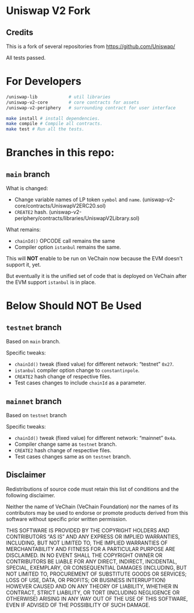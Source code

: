 # Uniswap V2 Fork

## Credits
This is a fork of several repositories from https://github.com/Uniswap/

All tests passed.

# For Developers
```bash
/uniswap-lib            # util libraries
/uniswap-v2-core        # core contracts for assets
/uniswap-v2-periphery   # surrounding contract for user interface
```

```bash
make install # install dependencies.
make compile # Compile all contracts.
make test # Run all the tests.
```

# Branches in this repo:

## `main` branch

What is changed:
- Change variable names of LP token `symbol` and `name`. (uniswap-v2-core/contracts/UniswapV2ERC20.sol)
- `CREATE2` hash. (uniswap-v2-periphery/contracts/libraries/UniswapV2Library.sol)

What remains:
- `chainId()` OPCODE call remains the same
- Compiler option `istanbul` remains the same.

This will **NOT** enable to be run on VeChain now because the EVM doesn't support it, yet.

But eventually it is the unified set of code that is deployed on VeChain after the EVM support `istanbul` is in place.

# Below Should NOT Be Used

## `testnet` branch
Based on `main` branch.

Specific tweaks: 
- `chainId()` tweak (fixed value) for different network: “testnet” `0x27`.
- `istanbul` compiler option change to `constantinpole`.
- `CREATE2` hash change of respective files.
- Test cases changes to include `chainId` as a parameter.

## `mainnet` branch
Based on `testnet` branch

Specific tweaks:
- `chainId()` tweak (fixed value) for different network: “mainnet” `0x4a`.
- Compiler change same as `testnet` branch.
- `CREATE2` hash change of respective files.
- Test cases changes same as on `testnet` branch.

## Disclaimer
Redistributions of source code must retain this list of conditions and the following disclaimer.

Neither the name of VeChain (VeChain Foundation) nor the names of its contributors may be used to endorse or promote products derived from this software without specific prior written permission.

THIS SOFTWARE IS PROVIDED BY THE COPYRIGHT HOLDERS AND CONTRIBUTORS “AS IS” AND ANY EXPRESS OR IMPLIED WARRANTIES, INCLUDING, BUT NOT LIMITED TO, THE IMPLIED WARRANTIES OF MERCHANTABILITY AND FITNESS FOR A PARTICULAR PURPOSE ARE DISCLAIMED. IN NO EVENT SHALL THE COPYRIGHT OWNER OR CONTRIBUTORS BE LIABLE FOR ANY DIRECT, INDIRECT, INCIDENTAL, SPECIAL, EXEMPLARY, OR CONSEQUENTIAL DAMAGES (INCLUDING, BUT NOT LIMITED TO, PROCUREMENT OF SUBSTITUTE GOODS OR SERVICES; LOSS OF USE, DATA, OR PROFITS; OR BUSINESS INTERRUPTION) HOWEVER CAUSED AND ON ANY THEORY OF LIABILITY, WHETHER IN CONTRACT, STRICT LIABILITY, OR TORT (INCLUDING NEGLIGENCE OR OTHERWISE) ARISING IN ANY WAY OUT OF THE USE OF THIS SOFTWARE, EVEN IF ADVISED OF THE POSSIBILITY OF SUCH DAMAGE.
